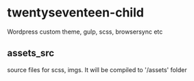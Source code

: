 # twentyseventeen-child
Wordpress custom theme, gulp, scss, browsersync etc

## assets_src
source files for scss, imgs. It will be compiled to '/assets' folder 
